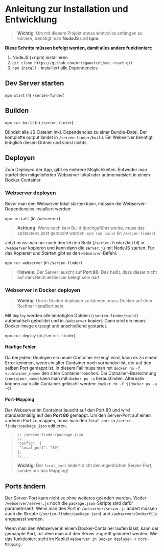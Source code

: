 # Anleitung zur Installation und Entwicklung

> **Wichtig**: Um mit diesem Projekt etwas sinnvolles anfangen zu können, benötigt man **NodeJS** und **npm**.

**Diese Schritte müssen befolgt werden, damit alles andere funktioniert:**

1. NodeJS (+npm) installieren
2. `git clone https://github.com/ortegamarcel/msi-react-git`
2. `npm install` - installiert alle Dependencies



## Dev Server starten

```npm start``` (in `/serien-finder`)



## Builden

```npm run build``` (in `/serien-finder`)

Bündelt alle JS-Dateien inkl. Dependencies zu einer Bundle-Datei. Der komplette output landet in `/serien-finder/build`. Ein Webserver benötigt lediglich diesen Ordner und sonst nichts.



## Deployen

Zum Deployed der App, gibt es mehrere Möglichkeiten. Entweder man startet den mitgelieferten Webserver lokal oder autmomatisiert in einem Docker Container.

### Webserver deployen

Bevor man den Webserver lokal starten kann, müssen die Webserver-Dependencies installiert werden:

```npm install``` (in `/webserver`)

> **Achtung**: Wenn noch kein Build durchgeführt wurde, muss das spätestens jetzt gemacht werden. 
> ```npm run build``` (in `/serien-finder`)

Jetzt muss man nur noch den letzten Build (`/serien-finder/build`) in `/webserver` kopieren und kann dann die `server.js` mit NodeJS starten.  Für das Kopieren und Starten gibt es den `webserver`-Befehl:

```npm run webserver``` (in `/serien-finder`)

> **Hinweis**: Der Server lauscht auf **Port 80**. Das heißt, dass dieser nicht auf dem Rechner/Server belegt sein darf.

### Webserver in Docker deployen

> **Wichtig**: Um in Docker deployen zu können, muss Docker auf dem Rechner installiert sein.

Mit `deploy` werden alle benötigten Dateien (`/serien-finder/build`) automatisch gebuildet und in `/webserver` kopiert. Dann wird ein neues Docker-Image erzeugt und anschießend gestartet.

```npm run deploy``` (in `/serien-finder`)

#### Häufige Fehler

Da bei jedem Deployen ein neuer Container erzeugt wird, kann es zu einem Error kommen, wenn ein alter Container noch vorhanden ist, der auf den selben Port gemappt ist. In diesem Fall muss man mit `docker rm -f <container_name>` den alten Container löschen. Die Cotnainer-Bezeichnung (`container_name`) kann man mit `docker ps -a` herausfinden. Alternativ können auch alle Container gelöscht werden: `docker rm -f $(docker ps -a -q)`

#### Port-Mapping
Der Webserver im Container lauscht auf den Port 80 und wird standardmäßig auf den **Port 80** gemappt. Um den Server-Port auf einen anderen Port zu mappen, muss man den `local_port` in `/serien-finder/package.json` editieren.

>```
>// /serien-finder/package.json
>//...
>"config": {
>  "local_port": "80"
>},
>//...
>```

> **Wichtig**: Der `local_port` ändert nicht den eigentlichen Server-Port, sonder nur das Mapping!



## Ports ändern

Der Server-Port kann nicht so ohne weiteres geändert werden. Weder `/webserver/server.js` noch die `package.json`-Skripte sind dafür parametrisiert. Wenn man den Port in `/webserver/server.js` ändert müssen auch die Skripte (`/serien-finder/package.json`) und `/webserver/Dockerfile` angepasst werden.

Wenn man den Webserver in einem Docker-Container laufen lässt, kann der gemappte Port, mit dem man auf den Server zugreift geändert werden. Wie das funktioniert steht im Kapitel `Webserver in Docker deployen` -> `Port-Mapping`.



